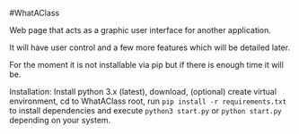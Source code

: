 #WhatAClass

Web page that acts as a graphic user interface for another application.

It will have user control and a few more features which will be detailed later.

For the moment it is not installable via pip but if there is enough time it will be.

Installation: Install python 3.x (latest), download, (optional) create virtual environment, cd to WhatAClass root, run `pip install -r requirements.txt` to install dependencies and execute `python3 start.py` or `python start.py` depending on your system.
 